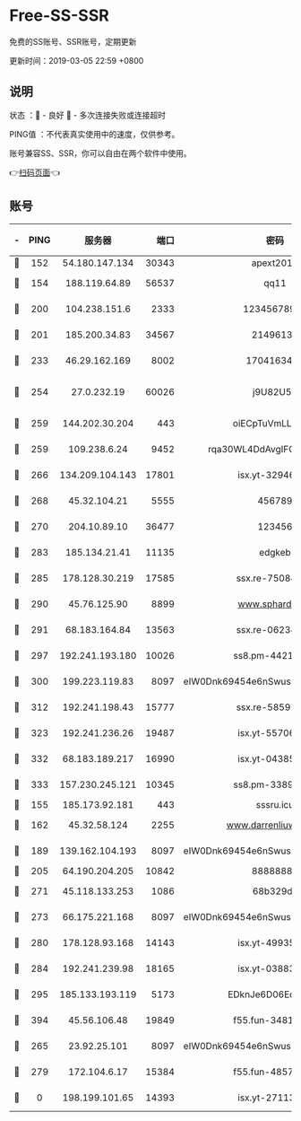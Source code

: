 # Free-SS-SSR

免费的SS账号、SSR账号，定期更新

更新时间：2019-03-05 22:59 +0800

## 说明

状态     ：🙂 - 良好 🙁 - 多次连接失败或连接超时

PING值   ：不代表真实使用中的速度，仅供参考。

账号兼容SS、SSR，你可以自由在两个软件中使用。

👉[扫码页面](https://liesauer.github.io/free-ss-ssr.github.io/)👈

## 账号

|-|PING|服务器|端口|密码|加密方式|区域|
|:----:|:----:|:-----:|-----:|:----:|:----:|:----:|
|🙂|152|54.180.147.134|30343|apext2019|chacha20|KR|
|🙂|154|188.119.64.89|56537|qq11|aes-256-cfb|RU|
|🙂|200|104.238.151.6|2333|12345678900|aes-256-cfb|JP|
|🙂|201|185.200.34.83|34567|21496138|aes-256-cfb|US|
|🙂|233|46.29.162.169|8002|1704163453|aes-256-cfb|RU|
|🙂|254|27.0.232.19|60026|j9U82U53|xchacha20-ietf-poly1305|HK|
|🙂|259|144.202.30.204|443|oiECpTuVmLLxk4Ts|aes-256-cfb|US|
|🙂|259|109.238.6.24|9452|rqa30WL4DdAvgIFG6Fs3znzTa|aes-256-cfb|FR|
|🙂|266|134.209.104.143|17801|isx.yt-32946841|aes-256-cfb|SG|
|🙂|268|45.32.104.21|5555|456789|aes-256-cfb|SG|
|🙂|270|204.10.89.10|36477|123456|aes-256-cfb|US|
|🙂|283|185.134.21.41|11135|edgkeb|aes-256-cfb|GB|
|🙂|285|178.128.30.219|17585|ssx.re-75084911|aes-256-cfb|SG|
|🙂|290|45.76.125.90|8899|www.sphard.com|aes-256-cfb|JP|
|🙂|291|68.183.164.84|13563|ssx.re-06234172|aes-256-cfb|US|
|🙂|297|192.241.193.180|10026|ss8.pm-44218245|aes-256-cfb|US|
|🙂|300|199.223.119.83|8097|eIW0Dnk69454e6nSwuspv9DmS201tQ0D|aes-256-cfb|US|
|🙂|312|192.241.198.43|15777|ssx.re-58597661|aes-256-cfb|US|
|🙂|323|192.241.236.26|19487|isx.yt-55706100|aes-256-cfb|US|
|🙂|332|68.183.189.217|16990|isx.yt-04385835|aes-256-cfb|SG|
|🙂|333|157.230.245.121|10345|ss8.pm-33892732|aes-256-cfb|SG|
|🙂|155|185.173.92.181|443|sssru.icu|rc4-md5|RU|
|🙂|162|45.32.58.124|2255|www.darrenliuwei.com|aes-256-cfb|JP|
|🙂|189|139.162.104.193|8097|eIW0Dnk69454e6nSwuspv9DmS201tQ0D|aes-256-cfb|JP|
|🙂|205|64.190.204.205|10842|88888888|rc4-md5|US|
|🙂|271|45.118.133.253|1086|68b329da|aes-256-cfb|SG|
|🙂|273|66.175.221.168|8097|eIW0Dnk69454e6nSwuspv9DmS201tQ0D|aes-256-cfb|US|
|🙂|280|178.128.93.168|14143|isx.yt-49935432|aes-256-cfb|SG|
|🙂|284|192.241.239.98|18165|isx.yt-03883101|aes-256-cfb|US|
|🙂|295|185.133.193.119|5173|EDknJe6D06EoWDaw|aes-256-cfb|US|
|🙂|394|45.56.106.48|19849|f55.fun-34811543|aes-256-cfb|US|
|🙁|265|23.92.25.101|8097|eIW0Dnk69454e6nSwuspv9DmS201tQ0D|aes-256-cfb|US|
|🙁|279|172.104.6.17|15384|f55.fun-48571850|aes-256-cfb|US|
|🙁|0|198.199.101.65|14393|isx.yt-27113496|aes-256-cfb|US|
